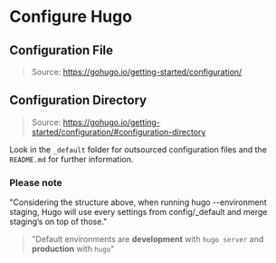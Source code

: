 # Configure Hugo

## Configuration File

> Source: https://gohugo.io/getting-started/configuration/

## Configuration Directory

> Source: https://gohugo.io/getting-started/configuration/#configuration-directory

Look in the `_default` folder for outsourced configuration files and the `README.md` for further information.

### Please note
"Considering the structure above, when running hugo --environment staging, Hugo will use every settings from config/_default and merge staging’s on top of those."

> "Default environments are **development** with `hugo server` and **production** with `hugo`"